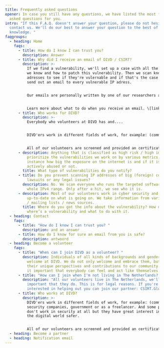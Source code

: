 ```yaml
---
title: Frequently asked questions
opener: In case you still have any questions, we have listed the most frequently
  asked questions for you.
intro: "If this F.A.Q. doesn't answer your question, please do not hesitate to
  contact us. We'll do our best to answer your question to the best of our
  knowledge. "
faqgroups:
  - heading: Home
    faqs:
      - title: How do I know I can trust you?
        description: A﻿nswer
      - title: Why did I receive an email of DIVD / CSIRT?
        description: >-
          If we find a vulnerability, we'll set up a case with all the details
          we know and how to patch this vulnerability. Then we scan known IP
          adresses to see if they're vulernable and if that's the case we'll
          send out an email to every vulnerable IP adress. 


          O﻿ur emails are personally written by one of our researchers and contain a link to the casefile on the [csirt.divd.nl ](csirt.divd.nl)site. 


          Learn more about what to do when you receive an email. \[link naar email-pagina]
      - title: Who works for DIVD?
        description: >-
          E﻿verybody who volunteers at DIVD has and....


          D﻿IVD'ers work in different fields of work, for example: (commercial) security companies, government or as a freelancer. And some people don't work in security at all but they have great interest in making the digital world safer. 


          A﻿ll of our volunteers are screened and provided an certificate of conduct. Our code of conduct is sacred, we do not deviate from it.
      - description: Anything that is classified as high risk / high impact. We
          prioritize the vulnerabilities we work on by various metrics, for
          instance how big the exposure on the internet is and if it is being
          actively abused or not.
        title: What type of vulnerabilities do you notify?
      - title: Do you prevent scanning IP addresses of big (foreign) companies to avoid
          lawsuits or any legal issues?
        description: No. We scan everyone who runs the targeted software throughout  the
          whole IPv4 range. Only after a hit, we see who it is.
      - description: Most of our volunteers work in cyber security and will stay
          up-to-date on what is going on. We take information from various feeds
          / mailing lists / news sources.
        title: Where do you got the info about the vulnerability? How do you know
          where’s a vulnerability and what to do with it.
  - heading: Contact
    faqs:
      - title: "How do I know I can trust you? "
        description: a﻿nd an answer
      - title: How do I know for sure an email from you is safe?
        description: a﻿ntwoord
  - heading: Become a volunteer
    faqs:
      - title: "When can I join DIVD as a volunteer? "
        description: I﻿ndividuals of all kinds of backgrounds and genders are most
          welcome at DIVD. We do not only welcome and embrace them, but value
          their unique perspectives and contributions to our community. We find
          it important that everybody can feel and act like themselves.
      - title: "How can I join when I'm not living in The Netherlands? "
        description: "All our volunteers live in The Netherlands, we'll find it very
          important that they do. This is for legal reasons. If you're
          interested in helping out you can join our partner: CSIRT.Global."
      - title: Who works at DIVD?
        description: >-
          D﻿IVD'ers work in different fields of work, for example: (commercial)
          security companies, government or as a freelancer. And some people
          don't work in security at all but they have great interest in making
          the digital world safer. 


          A﻿ll of our volunteers are screened and provided an certificate of conduct. Our code of conduct is sacred, we do not deviate from it.
  - heading: Become a partner
  - heading: Notification email
---
```

